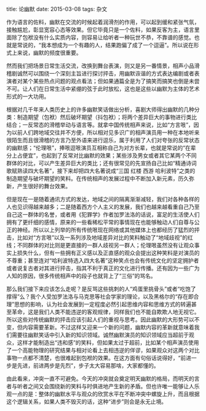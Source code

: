 title: 论幽默
date:  2015-03-08
tags:  杂文

作为语言的佐料，幽默在交流的时候起着润滑剂的作用，可以起到缓和紧张气氛，接触尴尬，彰显宽容心态等效果。但它毕竟只是一个佐料，如果反客为主，语言里面除了包袱没有什么实质内容，则容易让给听者一种玩世不恭，不靠谱的感觉。也就是常说的，“我本想成为一个有趣的人，结果跑偏了成了一个逗逼”。所以说在形式上来说，幽默的频度很重要。

然而我们把场景日常生活交流，改换到舞台表演，则又是另一番情景，相声小品滑稽剧诚然可以围绕一个深刻主旨进行探讨抨击，用幽默诙谐的方式表达编剧或者表演者对某个某些热点问题的观点看法；但如果通篇全是为了搞笑而搞笑也倒是未尝不可。让人们在日常生活中紧绷的弦于此时放松，这也是这些以幽默为主体的艺术形式的一大功用。

根据对几千年来人类历史上的许多幽默笑话做出分析，喜剧大师得出幽默的几种分类：制造期望（包袱）然后破坏期望（抖包袱）；将两个差异巨大的事物进行类比结合；一反常态的滑稽举动与语言等。就拿中国传统相声来说，比如“方言哏”，因为以前人们跨地域交往并不方便，所以相对见多识广的相声演员用一种在本地听来很陌生而且很滑稽的方言乃至外语来进行逗乐，属于利用了人们对夸张的反常状态的幽默感；“伦理哏”，捧哏逗哏演员互相称自己为对方长辈，也就是常说的“在辈分上占便宜”，也起到了反常对比幽默的效果；某些涉及男女或者其它某两个不同群体的对比，可以产生差异巨大的类比；还有很常见的先宣扬自己比如“精通诗词歌赋熟读四大名著”，接下来却把四大名著说成“三国 红楼 西游 哈利波特”之类的制造期望与破坏期望的笑料。在传统相声的发展过程中不断加入新元素，历久弥新，产生很好的舞台效果。

但是现在一是随着通讯方式的发达，地域之间的隔离渐渐减轻，我们对各种各样的人也见识得越来越多；二是随着西方个人主义的发展，我们也越来越看重自己乃至自己这一群体的名誉，或者用《犯罪学》作者加罗法洛的话说，富足的生活使人们拥有了更纤细的感情，原来的一些看稀松平常的事情现在也能够触动人们自尊与公正的神经。所以以上列举的所有传统哏现在网络或其他媒体上也都经历了猛烈的抨击，比如对“方言哏”以及一系列涉及地域差异对比的笑料触动了“地域歧视”的红线；不同群体的对比则是更直接的一群人歧视另一群人；伦理哏虽然没有让观众事实上损失什么，但有一些拥有正义感以及正直感的观众会提出这种笑料是对演员的不尊重；甚至连对“哈利波特选入四大名著”这种笑点也会有传统文化的坚定拥护者或者说复古者对其进行抨击，指其不利于真正的文化进行传播。还有因为一些广为人知的原因，很多传统相声中的段子也就背上了“三俗”的骂名。

那么我们接下来应该怎么走呢？是反骂这些挑刺的人“鸡蛋里挑骨头”或者“吃饱了撑得”么？我个人受加罗法洛与马克思等社会学家的理论，以及黑格尔的“存在即合理”思想的影响，认为社会发展到一定程度必然引起思维内容和思维方式的转遍甚至革命，这是我们人类不能违逆的客观规律，同样我们也不能自欺欺人地无视它。所以这些对传统幽默的抨击应该引起人们的重视与思考。因此幽默的大形势可以不变，但内容需要革新。不过这样又迎来一个新的问题，幽默内容的革新就意味着我们需要往幽默笑话中引入新的知识领域。诚然幽默演员的知识领域应当超前于观众，这样才能制造出“违和感”的笑料，但如果太过于超前，比如某个相声演员使用了一个高能物理的研究结果与相对论看上去相违逆的佯谬，如果观众对这两个对比事物一点都不清楚，也很难起到包袱的效果。在这方面有句俗话说得好，“前进一步是先进，前进两步是先烈”，步子太大容易那啥，大家都懂的。

由此看来，冲突一直不可避免。今天的冲突就会奠定明天幽默的格局，而明天的言者与听者之间又会围绕新的笑料与时俱进地产生新的矛盾。但也许唯一能够让人乐观一点的是：整体的幽默水平与观众的欣赏水平在不断冲突中螺旋上升，而且根据这个逻辑关系，如果人类不毁灭的话，这种“进步”则会是永无止境。
